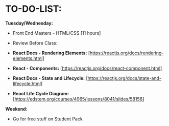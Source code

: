 # **TO-DO-LIST:**

**Tuesday/Wednesday:**

- Front End Masters - HTML/CSS [11 hours]

- Review Before Class:
- **React Docs - Rendering Elements:** [https://reactjs.org/docs/rendering-elements.html]
- **React - Components:** [https://reactjs.org/docs/react-component.html]
- **React Docs - State and Lifecycle:** [https://reactjs.org/docs/state-and-lifecycle.html]
- **React Life Cycle Diagram:** [https://edstem.org/courses/4965/lessons/8041/slides/58156]

**Weekend:**

- Go for free stuff on Student Pack
